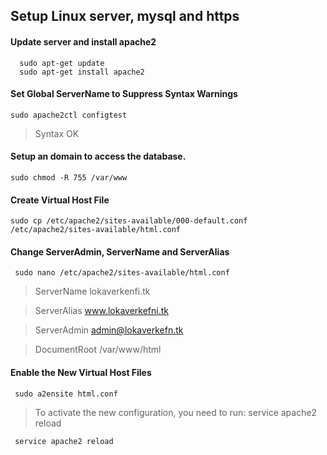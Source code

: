 ## Setup Linux server, mysql and https

#### Update server and install apache2

```
  sudo apt-get update
  sudo apt-get install apache2
```

#### Set Global ServerName to Suppress Syntax Warnings

```
sudo apache2ctl configtest
```
> Syntax OK

#### Setup an domain to access the database.

```
sudo chmod -R 755 /var/www
```

#### Create Virtual Host File

```
sudo cp /etc/apache2/sites-available/000-default.conf /etc/apache2/sites-available/html.conf
```

#### Change ServerAdmin, ServerName and ServerAlias

```
 sudo nano /etc/apache2/sites-available/html.conf
```

>  ServerName lokaverkenfi.tk

>  ServerAlias www.lokaverkefni.tk

>  ServerAdmin admin@lokaverkefn.tk

>  DocumentRoot /var/www/html

#### Enable the New Virtual Host Files

```
 sudo a2ensite html.conf
```

> To activate the new configuration, you need to run: service apache2 reload

```
 service apache2 reload
```
